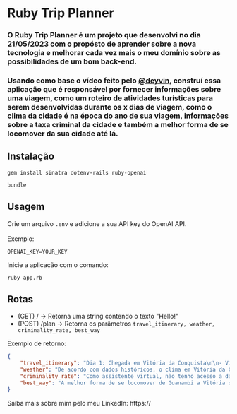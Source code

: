 # Ruby Trip Planner

### O <b>Ruby Trip Planner</b> é um projeto que desenvolvi no dia <b>21/05/2023</b> com o propósto de aprender sobre a nova tecnologia e melhorar cada vez mais o meu domínio sobre as possibilidades de um bom back-end.

### Usando como base o vídeo feito pelo [@deyvin](https://github.com/deyvin), construí essa aplicação que é responsável por fornecer informações sobre uma viagem, como um roteiro de atividades turísticas para serem desenvolvidas durante os x dias de viagem, como o clima da cidade é na época do ano de sua viagem, informações sobre a taxa criminal da cidade e também a melhor forma de se locomover da sua cidade até lá.

## Instalação
`gem install sinatra dotenv-rails ruby-openai`

`bundle`

## Usagem

Crie um arquivo `.env` e adicione a sua API key do OpenAI API. <br><br>Exemplo:
```.env
OPENAI_KEY=YOUR_KEY
```

Inicie a aplicação com o comando: <br>
```shell
ruby app.rb
```

## Rotas

- (GET) / -> Retorna uma string contendo o texto "Hello!"
- (POST) /plan -> Retorna os parâmetros `travel_itinerary, weather, criminality_rate, best_way`

Exemplo de retorno:

``` json
{
    "travel_itinerary": "Dia 1: Chegada em Vitória da Conquista\n\n- Visite o Centro Cultural Glauber Rocha, onde são apresentados filmes, exposições e peças teatrais.\n- Conheça o Mercado Municipal, onde é possível comprar frutas, legumes, artesanatos locais e doces típicos.\n- Passeie pela Praça Tancredo Neves, um dos cartões-postais da cidade.\n\nDia 2: Cachoeiras e natureza\n\n- Faça um passeio até a Cachoeira do Rio Mucugezinho, a cerca de 45 km da cidade.\n- Visite o Parque Municipal da Serra do Periperi, que tem trilhas, mirantes e nascentes de água.\n- Aproveite para contemplar o pôr do sol no Cristo de Mário Cravo, uma estátua de Jesus com braços abertos, localizada no alto de uma colina.\n\nDia 3: Cultura e história\n\n- Visite o Museu Regional, que apresenta a história da região por meio de objetos, fotos e documentos.\n- Conheça a Casa Memorial Régis Pacheco, que homenageia um dos principais líderes políticos de Vitória da Conquista.\n- Passeie pelo Centro Histórico da cidade, que possui diversas construções antigas e charmosas.\n\nDia 4: Gastronomia e compras\n\n- Experimente pratos típicos da região em restaurantes locais, como o famoso \"bode guisado\".\n- Faça compras na Feira de Artesanato, onde é possível encontrar diversos tipos de artesanato baiano.\n- Visite o Shopping Conquista Sul, que conta com diversas lojas e uma praça de alimentação. \n\nDia 5: Partida de Vitória da Conquista\n\n- Desfrute da manhã para fazer um último passeio pela cidade, visitar pontos turísticos que ainda não tenha conhecido.\n- Deixe a cidade em tempo hábil para pegar o voo ou outro meio de transporte de deslocamento.",
    "weather": "De acordo com dados históricos, o clima em Vitória da Conquista-BA durante os meses de junho a agosto é frio e seco. As temperaturas podem variar entre 10ºC e 25ºC, com pouca chance de chuva. Por isso, é recomendável levar roupas mais quentes, como casacos, jaquetas, blusas de manga longa, calças jeans e sapatos fechados. Lembre-se também de trazer protetor solar e hidratante para o rosto e lábios, já que o clima seco pode ressecar a pele.",
    "criminality_rate": "Como assistente virtual, não tenho acesso a dados atualizados sobre as taxas de violência em Vitória da Conquista-BA. Contudo, de forma geral, posso afirmar que toda cidade tem suas áreas mais seguras e outras com maiores índices de criminalidade. É importante que você faça uma pesquisa prévia sobre a região que pretende visitar, procure informações sobre a segurança nos bairros, evite áreas conhecidas como perigosas, use o seu bom senso e não deixe de seguir as recomendações das autoridades locais e de seus anfitriões. Além disso, é sempre importante estar atento e manter-se vigilante em qualquer lugar que você esteja, principalmente em locais públicos movimentados.",
    "best_way": "A melhor forma de se locomover de Guanambi a Vitória da Conquista é de carro, já que as duas cidades estão relativamente próximas e têm boa ligação por rodovias pavimentadas. No entanto, se você não tiver veículo próprio, algumas opções são:\n\n- Ônibus: Há ônibus diários que fazem o trajeto Guanambi-Vitória da Conquista, com diversas opções de horários e empresas operadoras. Verifique junto às rodoviárias locais ou sites de venda de passagens de ônibus para mais informações.\n\n- Táxi: Se preferir, é possível alugar um táxi para fazer o trajeto entre as duas cidades. Este tipo de serviço pode ser encontrado facilmente em Guanambi, mas é recomendável tentar negociar um preço justo antes de fechar o negócio.\n\n- Carona: Se você tiver amigos ou conhecidos que viajam frequentemente entre Guanambi e Vitória da Conquista, tente conseguir uma carona com eles. Além de ser uma opção mais econômica, também pode ser mais agradável e divertida do que viajar sozinho."
}
```

Saiba mais sobre mim pelo meu LinkedIn: https://

